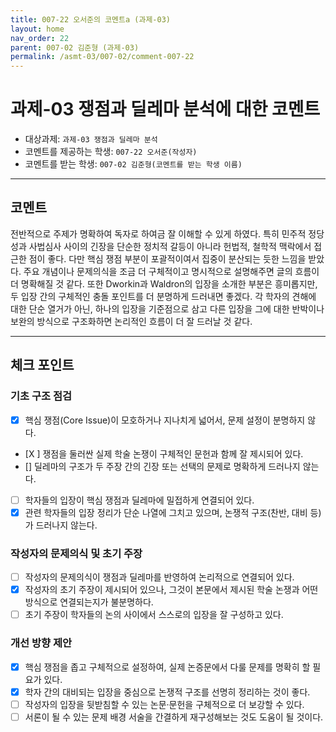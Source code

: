 ```yaml
---
title: 007-22 오서준의 코멘트a (과제-03) 
layout: home
nav_order: 22
parent: 007-02 김준형 (과제-03)
permalink: /asmt-03/007-02/comment-007-22
---
```


# 과제-03 쟁점과 딜레마 분석에 대한 코멘트

- 대상과제: `과제-03 쟁점과 딜레마 분석`
- 코멘트를 제공하는 학생: `007-22 오서준(작성자)` 
- 코멘트를 받는 학생: `007-02 김준형(코멘트를 받는 학생 이름)` 

---

## 코멘트

전반적으로 주제가 명확하여 독자로 하여금 잘 이해할 수 있게 하였다. 특히 민주적 정당성과 사법심사 사이의 긴장을 단순한 정치적 갈등이 아니라 헌법적, 철학적 맥락에서 접근한 점이 좋다. 다만 핵심 쟁점 부분이 포괄적이여서 집중이 분산되는 듯한 느낌을 받았다. 주요 개념이나 문제의식을 조금 더 구체적이고 명시적으로 설명해주면 글의 흐름이 더 명확해질 것 같다. 또한 Dworkin과 Waldron의 입장을 소개한 부분은 흥미롭지만, 두 입장 간의 구체적인 충돌 포인트를 더 분명하게 드러내면 좋겠다. 각 학자의 견해에 대한 단순 열거가 아닌, 하나의 입장을 기준점으로 삼고 다른 입장을 그에 대한 반박이나 보완의 방식으로 구조화하면 논리적인 흐름이 더 잘 드러날 것 같다.

---

## 체크 포인트

### **기초 구조 점검**
- [x] 핵심 쟁점(Core Issue)이 모호하거나 지나치게 넓어서, 문제 설정이 분명하지 않다.
- [X ] 쟁점을 둘러싼 실제 학술 논쟁이 구체적인 문헌과 함께 잘 제시되어 있다.
- [] 딜레마의 구조가 두 주장 간의 긴장 또는 선택의 문제로 명확하게 드러나지 않는다.
- [ ] 학자들의 입장이 핵심 쟁점과 딜레마에 밀접하게 연결되어 있다.
- [x] 관련 학자들의 입장 정리가 단순 나열에 그치고 있으며, 논쟁적 구조(찬반, 대비 등)가 드러나지 않는다.

### **작성자의 문제의식 및 초기 주장**
- [ ] 작성자의 문제의식이 쟁점과 딜레마를 반영하여 논리적으로 연결되어 있다.
- [x] 작성자의 초기 주장이 제시되어 있으나, 그것이 본문에서 제시된 학술 논쟁과 어떤 방식으로 연결되는지가 불분명하다.
- [ ] 초기 주장이 학자들의 논의 사이에서 스스로의 입장을 잘 구성하고 있다.

### **개선 방향 제안**
- [x] 핵심 쟁점을 좁고 구체적으로 설정하여, 실제 논증문에서 다룰 문제를 명확히 할 필요가 있다.
- [x] 학자 간의 대비되는 입장을 중심으로 논쟁적 구조를 선명히 정리하는 것이 좋다.
- [ ] 작성자의 입장을 뒷받침할 수 있는 논문·문헌을 구체적으로 더 보강할 수 있다.
- [ ] 서론이 될 수 있는 문제 배경 서술을 간결하게 재구성해보는 것도 도움이 될 것이다.
